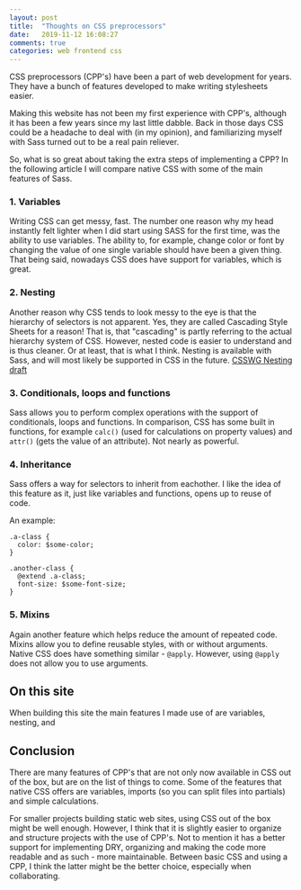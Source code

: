```yaml
---
layout: post
title:  "Thoughts on CSS preprocessors"
date:   2019-11-12 16:08:27
comments: true
categories: web frontend css
---
```


CSS preprocessors (CPP's) have been a part of web development for years. They have a bunch of features developed to make writing stylesheets easier.

Making this website has not been my first experience with CPP's, although it has been a few years since my last little dabble. Back in those days CSS could be a headache to deal with (in my opinion), and familiarizing myself with Sass turned out to be a real pain reliever. 

So, what is so great about taking the extra steps of implementing a CPP? In the following article I will compare native CSS with some of the main features of Sass.

### 1. Variables
Writing CSS can get messy, fast. The number one reason why my head instantly felt lighter when I did start using SASS for the first time, was the ability to use variables. The ability to, for example, change color or font by changing the value of one single variable should have been a given thing. That being said, nowadays CSS does have support for variables, which is great.

### 2. Nesting
Another reason why CSS tends to look messy to the eye is that the hierarchy of selectors is not apparent. Yes, they are called Cascading Style Sheets for a reason! That is, that "cascading" is partly referring to the actual hierarchy system of CSS. However, nested code is easier to understand and is thus cleaner. Or at least, that is what I think. Nesting is available with Sass, and will most likely be supported in CSS in the future. [CSSWG Nesting draft](https://drafts.csswg.org/css-nesting/)

### 3. Conditionals, loops and functions
Sass allows you to perform complex operations with the support of conditionals, loops and functions. In comparison, CSS has some built in functions, for example ```calc()``` (used for calculations on property values) and ```attr()``` (gets the value of an attribute). Not nearly as powerful.


### 4. Inheritance
Sass offers a way for selectors to inherit from eachother. I like the idea of this feature as it, just like variables and functions, opens up to reuse of code.

An example:

```
.a-class {
  color: $some-color;
}

.another-class {
  @extend .a-class;
  font-size: $some-font-size;
}
```
### 5. Mixins
Again another feature which helps reduce the amount of repeated code. Mixins allow you to define reusable styles, with or without arguments. Native CSS does have something similar -  ```@apply```. However, using ```@apply``` does not allow you to use arguments.

## On this site
When building this site the main features I made use of are variables, nesting, and 

## Conclusion
There are many features of CPP's that are not only now available in CSS out of the box, but are on the list of things to come. Some of the features that native CSS offers are variables, imports (so you can split files into partials) and simple calculations.

For smaller projects building static web sites, using CSS out of the box might be well enough. However, I think that it is slightly easier to organize and structure projects with the use of CPP's. Not to mention it has a better support for implementing DRY, organizing and making the code more readable and as such - more maintainable. Between basic CSS and using a CPP, I think the latter might be the better choice, especially when collaborating.
